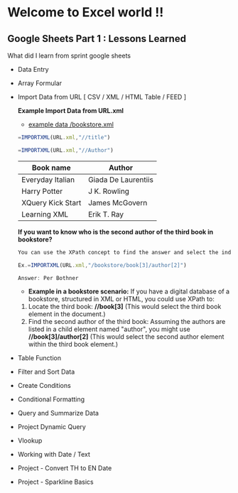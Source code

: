# Welcome to Excel world !!
## Google Sheets Part 1 : Lessons Learned
What did I learn from sprint google sheets

- Data Entry 
- Array Formular 
- Import Data from URL [ CSV / XML / HTML Table / FEED ]
  
   **Example Import Data from URL.xml**
    - [example data /bookstore.xml](https://raw.githubusercontent.com/toyeiei/jetbrains-python/master/bookshop.xml)
     ```javascript
     =IMPORTXML(URL.xml,"//title")
     ```
     ```javascript
    =IMPORTXML(URL.xml,"//Author")
     ```
    | Book name  | Author |
    | ----------- | ----------- |
    | Everyday Italian | Giada De Laurentiis|
    | Harry Potter| J K. Rowling |
    | XQuery Kick Start | James McGovern |
    | Learning XML | Erik T. Ray |

    **If you want to know who is the second author of the third book in bookstore?**
     ```javascript
    You can use the XPath concept to find the answer and select the index you want to know.

    Ex.=IMPORTXML(URL.xml,"/bookstore/book[3]/author[2]")

    Answer: Per Bothner

    ```
    - **Example in a bookstore scenario:** If you have a digital database of a bookstore, structured in XML or HTML, you could use XPath to:

    1. Locate the third book:  **//book[3]**  (This would select the third book element in the document.)
    2. Find the second author of the third book: Assuming the authors are listed in a child element named "author", you might use **//book[3]/author[2]** (This     would select the second author element within the third book element.)
- Table Function
- Filter and Sort Data 
- Create Conditions
- Conditional Formatting
- Query and Summarize Data
- Project Dynamic Query
- Vlookup
- Working with Date / Text
- Project - Convert TH to EN Date
- Project - Sparkline Basics

